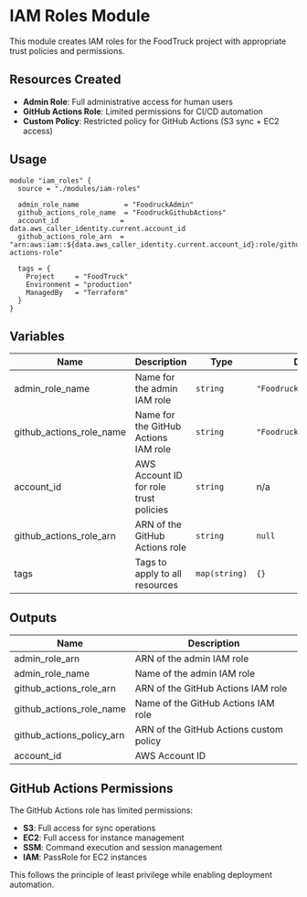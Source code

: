 # IAM Roles Module

This module creates IAM roles for the FoodTruck project with appropriate trust policies and permissions.

## Resources Created

- **Admin Role**: Full administrative access for human users
- **GitHub Actions Role**: Limited permissions for CI/CD automation
- **Custom Policy**: Restricted policy for GitHub Actions (S3 sync + EC2 access)

## Usage

```hcl
module "iam_roles" {
  source = "./modules/iam-roles"
  
  admin_role_name           = "FoodruckAdmin"
  github_actions_role_name  = "FoodruckGithubActions"
  account_id               = data.aws_caller_identity.current.account_id
  github_actions_role_arn  = "arn:aws:iam::${data.aws_caller_identity.current.account_id}:role/github-actions-role"
  
  tags = {
    Project     = "FoodTruck"
    Environment = "production"
    ManagedBy   = "Terraform"
  }
}
```

## Variables

| Name | Description | Type | Default | Required |
|------|-------------|------|---------|:--------:|
| admin_role_name | Name for the admin IAM role | `string` | `"FoodruckFull"` | no |
| github_actions_role_name | Name for the GitHub Actions IAM role | `string` | `"FoodruckGithubActions"` | no |
| account_id | AWS Account ID for role trust policies | `string` | n/a | yes |
| github_actions_role_arn | ARN of the GitHub Actions role | `string` | `null` | no |
| tags | Tags to apply to all resources | `map(string)` | `{}` | no |

## Outputs

| Name | Description |
|------|-------------|
| admin_role_arn | ARN of the admin IAM role |
| admin_role_name | Name of the admin IAM role |
| github_actions_role_arn | ARN of the GitHub Actions IAM role |
| github_actions_role_name | Name of the GitHub Actions IAM role |
| github_actions_policy_arn | ARN of the GitHub Actions custom policy |
| account_id | AWS Account ID |

## GitHub Actions Permissions

The GitHub Actions role has limited permissions:

- **S3**: Full access for sync operations
- **EC2**: Full access for instance management
- **SSM**: Command execution and session management
- **IAM**: PassRole for EC2 instances

This follows the principle of least privilege while enabling deployment automation.
